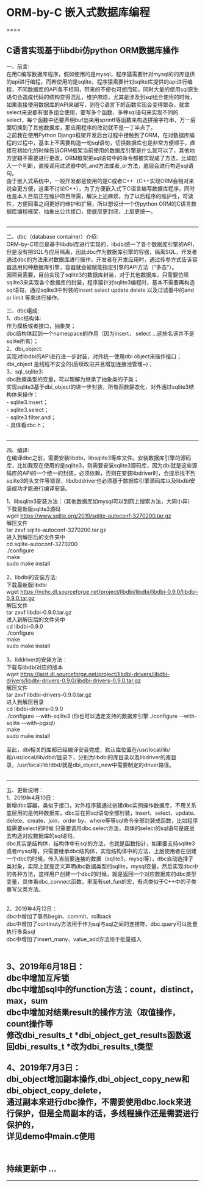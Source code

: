 # ORM-by-C 嵌入式数据库编程
====

C语言实现基于libdbi仿python ORM数据库操作
----------------------------------------------

一、前言: <br>
		在用C编写数据库程序，假如使用的是mysql，程序猿需要针对mysql的的库提供的api进行编程，而若使用的是sqlite，程序猿需要针对sqlite库提供的api进行编程，不同数据库的API各不相同，带来的不便也可想而知，同时大量的使用sql原生语句会造成代码的结构变得混乱，维护麻烦，尤其是涉及到sql组合使用的时候，如果直接使用数据库的API来编写，则在C语言下的函数实现会变得繁杂，就拿select来说都有很多组合使用，要写多个函数，多种sql语句来实现不同的select，每个函数中还要声明buf出来用sprintf等函数来构造拼接字符串，万一后面切换到了其他数据库，那应用程序的改动就不是一丁半点了。<br>
		之前我在使用Python Django框架开发后台过程中接触到了ORM，在对数据库编程的过程中，基本上不需要构造一句sql语句，切换数据库也是非常方便顺手，直接在初始化的时候告诉ORM框架当前使用的数据库引擎是什么就可以了，其他地方逻辑不需要进行更改，ORM框架把sql语句中的命令都被实现成了方法，比如加入一个判断，直接调用过滤器中的_and方法或者_or方法，底层会进行构造sql语句。<br>
		由于嵌入式系统中，一般开发都是使用的是C或者C++（C++实现ORM会相对来说会更方便，这里不讨论C++），为了方便嵌入式下C语言编写数据库程序，同时也是本人目前正在维护项目所需，解决上述麻烦，为了以后程序的维护性，可读性，方便同事之间更好的维护和扩展，所以想设计一个仿python ORM的C语言数据库编程框架，抽象出公共接口，使底层更封闭，上层更统一。<br>
<br>

----------------------------------------------
二、dbc（database container）介绍:<br>
		ORM-by-C项目是基于libdbi库进行实现的，libdbi统一了各个数据库引擎的API，但是没有把SQL与应用隔离，因此dbc作为数据库引擎的容器，隔离SQL，开发者通过dbc的方法来对数据库进行操作，开发者在开发应用时，通过传参方式告诉容器选用何种数据库引擎，容器就会被赋能指定引擎的API方法（“多态”）。<br>
		因项目需要，目前实现了sqlite3的数据库封装，对于其他数据库，只需要仿照sqlite3来实现各个数据库的封装，程序猿针对sqlite3编程时，基本不需要再构造sql语句，通过sqlite3中封装的insert select update delete 以及过滤器中的and or limit 等来进行操作。<br>

三、dbc组成:<br>
1、dbc结构体:<br>
	作为模板或者接口，抽象类；<br>
	dbc结构体起到一个namespace的作用（因为insert， select ...这些名词并不是sqlite所有）；<br>
2、dbi_object:<br>
	实现对libdbi的API进行进一步封装，对外统一使用dbi object来操作接口；<br>
	dbi_object 是线程不安全的(后续改进并且增加连接池管理~)；<br>
3、sql_sqlite3:<br>
	dbc数据类型的变量，可以理解为继承了抽象类的子类；<br>
	实现sqlite3基于dbi_object的进一步封装，所有函数静态化，对外通过sqlite3结构体来操作：<br>
		- sqlite3.insert；<br>
		- sqlite3.select；<br>
		- sqlite3.filter.and；<br>
		- 具体看dbc.h；<br>
<br>

--------------------------------------------------
四、编译: <br>
		在编译dbc之前，需要安装libdbi，libsqlite3等库文件。安装数据库引擎的源码库，比如我现在使用的是sqlite3，则需要安装sqlite3源码库，因为dbi就是这些源码库的API的一个统一的封装，必须依赖，否则在安装libdriver时，会提示找不到sqlite3的头文件等错误，libdbddriver也必须基于数据库引擎源码库以及libdbi安装成功才能进行编译安装。<br>

1、libsqlite3安装方法：（其他数据库如mysql可以到网上搜索方法，大同小异）<br>
	下载最新版sqlite3源码<br>
	wget https://www.sqlite.org/2019/sqlite-autoconf-3270200.tar.gz<br>
	解压文件<br>
	tar zxvf sqlite-autoconf-3270200.tar.gz<br>
	进入到解压后的文件夹中<br>
	cd sqlite-autoconf-3270200<br>
	./configure<br>
	 make<br>
	sudo make install<br>
<br>
2、libdbi的安装方法:<br>
	下载最新版libdbi<br>
	wget https://nchc.dl.sourceforge.net/project/libdbi/libdbi/libdbi-0.9.0/libdbi-0.9.0.tar.gz<br>
	解压文件<br>
	tar zxvf libdbi-0.9.0.tar.gz<br>
	进入到解压后的文件夹中<br>
	cd libdbi-0.9.0<br>
	./configure<br>
	make<br>
	sudo make install<br>
<br>
3、liddriver的安装方法：<br>
	下载与libdbi对应的版本<br>
	wget https://jaist.dl.sourceforge.net/project/libdbi-drivers/libdbi-drivers/libdbi-drivers-0.9.0/libdbi-drivers-0.9.0.tar.gz<br>
	解压文件<br>
	tar zxvf libdbi-drivers-0.9.0.tar.gz<br>
	进入到解压目录<br>
	cd libdbi-drivers-0.9.0<br>
	./configure --with-sqlite3 (你也可以选定支持的数据库引擎 ./configure --with-sqlite --with-pgsql)<br>
	make<br>
	sudo make install<br>
<br>
		至此，dbi相关的库都已经编译安装完成，默认库位置在/usr/local/lib/和/usr/local/lib/dbd/目录下，分别为libdbi的库目录以及libdriver的库目录，/usr/local/lib/dbd/就是dbi_object_new中需要制定的driver路径。<br>
<br>

------------------------------------------------
五、更新说明：<br>
1、2019年4月10日：<br>
		新增dbc容器，类似于接口，对外程序猿通过创建dbc实例操作数据库，不用关系底层用的是何种数据库，dbc旨在把sql语句全部封装，insert、select、update、delete、create、join、order by、where等等sql命令全部封装成函数，比如程序猿需要select的时候 只需要调用dbc.select方法，具体的select的sql语句是底层去构造对应数据库的sql语句。<br>
		dbc其实是结构体，结构体中有sql的方法，也就是函数指针，如果要支持sqlite3 或者mysql等，只需要继承dbc结构体，实现结构体中的方法，上层使用者在创建一个dbc的时候，传入当前要连接的数据（sqlite3，mysql等），dbc自动选择子类对象，实际上就是定义声明dbc数据类型的sqlite，mysql变量，然后实现dbc中的各种方法，这样用户创建一个dbc的时候，就是返回一个对应数据库的dbc类型变量，具体看dbc_connect函数，里面有set_fun的宏，有点类似于C++中的子类重写父类方法。<br>
<br>

2、2019年4月12日：<br>
	dbc中增加了事务begin、commit、rollback<br>
	dbc中增加了continuty方法用于作为sql与sql之间的连接符，dbc.query可以批量执行多条sql<br>
	dbc中增加了insert_many、value_add方法用于批量插入<br>
<br>

3、2019年6月18日：<br>
	dbc中增加互斥锁<br>
	dbc中增加sql中的function方法：count，distinct，max，sum<br>
	dbc中增加对结果result的操作方法（取值操作，count操作等<br>
	修改dbi_results_t *dbi_object_get_results函数返回dbi_results_t *改为dbi_results_t类型<br>
<br>
4、2019年7月3日：<br>
	dbi_object增加副本操作,dbi_object_copy_new和dbi_object_copy_delete，<br>
	通过副本来进行dbc操作，不需要使用dbc.lock来进行保护，但是全局副本的话，多线程操作还是需要进行保护的，<br>
	详见demo中main.c使用<br>
<br>
--------------------------------------------------
持续更新中 ...
--------------------------------------------------
--------------------------------------------------
